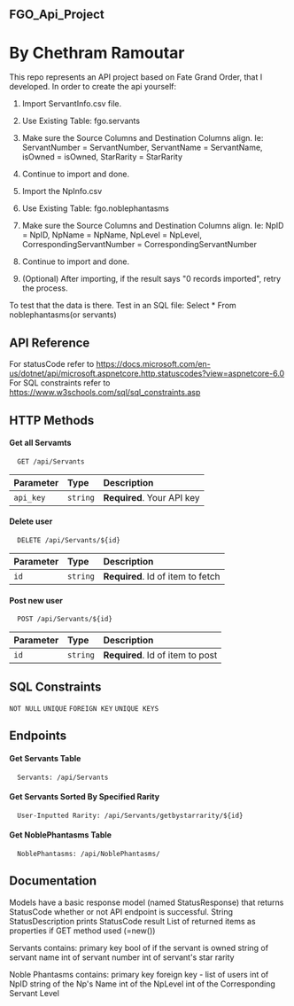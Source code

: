 ## FGO_Api_Project
# By Chethram Ramoutar

This repo represents an API project based on Fate Grand Order, that I developed. 
In order to create the api yourself:

1) Import ServantInfo.csv file.

2) Use Existing Table: fgo.servants

3) Make sure the Source Columns and Destination Columns align. Ie: ServantNumber = ServantNumber, ServantName = ServantName, isOwned = isOwned, StarRarity = StarRarity

4) Continue to import and done. 




5) Import the NpInfo.csv

6) Use Existing Table: fgo.noblephantasms

7) Make sure the Source Columns and Destination Columns align. Ie: NpID = NpID, NpName = NpName, NpLevel = NpLevel, CorrespondingServantNumber = CorrespondingServantNumber

8) Continue to import and done. 




9) (Optional) After importing, if the result says "0 records imported", retry the process.


To test that the data is there. Test in an SQL file: Select * From noblephantasms(or servants)
## API Reference

For statusCode refer to https://docs.microsoft.com/en-us/dotnet/api/microsoft.aspnetcore.http.statuscodes?view=aspnetcore-6.0
For SQL constraints refer to https://www.w3schools.com/sql/sql_constraints.asp

## HTTP Methods

#### Get all Servamts

```http
  GET /api/Servants
```

| Parameter | Type     | Description                |
| :-------- | :------- | :------------------------- |
| `api_key` | `string` | **Required**. Your API key |

#### Delete user

```http
  DELETE /api/Servants/${id}
```

| Parameter | Type     | Description                       |
| :-------- | :------- | :-------------------------------- |
| `id`      | `string` | **Required**. Id of item to fetch |

#### Post new user

```http
  POST /api/Servants/${id}
```

| Parameter | Type     | Description                       |
| :-------- | :------- | :-------------------------------- |
| `id`      | `string` | **Required**. Id of item to post  |



## SQL Constraints

```NOT NULL```
```UNIQUE```
```FOREIGN KEY```
```UNIQUE KEYS```

## Endpoints

#### Get Servants Table

```http
  Servants: /api/Servants
```

#### Get Servants Sorted By Specified Rarity

```http
  User-Inputted Rarity: /api/Servants/getbystarrarity/${id}
```

#### Get NoblePhantasms Table

```http
  NoblePhantasms: /api/NoblePhantasms/
```

## Documentation

Models have a basic response model (named StatusResponse) 
that returns StatusCode whether or not API endpoint is successful.
String StatusDescription prints StatusCode result
List of returned items as properties if GET method used (=new())

Servants contains:
	primary key 
  bool of if the servant is owned
	string of servant name
	int of servant number
  int of servant's star rarity

Noble Phantasms contains:
	primary key
	foreign key - list of users
  int of NpID
  string of the Np's Name
  int of the NpLevel
  int of the Corresponding Servant Level

